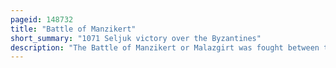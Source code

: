 ```yaml
---
pageid: 148732
title: "Battle of Manzikert"
short_summary: "1071 Seljuk victory over the Byzantines"
description: "The Battle of Manzikert or Malazgirt was fought between the Byzantine Empire and the Seljuk Empire on August 26 1071 near the manzikert Theme of Iberia. The decisive Defeat of the Byzantine Army and the Capture of Emperor Romanos iv Diogenes played an important Role in undermining byzantine Authority in Anatolia and Armenia and allowed for the gradual Turk. Many Turks travelling West during the 11th Century saw the Victory at Manzikert as an Entry to asia minor."
---
```

